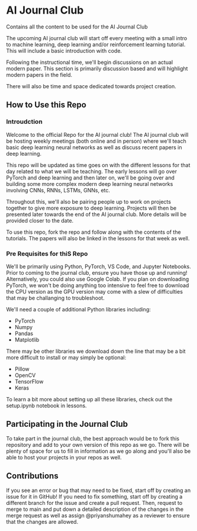 # AI Journal Club
Contains all the content to be used for the AI Journal Club

The upcoming AI journal club will start off every meeting with a small intro to machine learning, deep learning and/or reinforcement learning tutorial. This will include a basic introduction with code. 

Following the instructional time, we'll begin discussions on an actual modern paper. This section is primarily discussion based and will highlight modern papers in the field. 


There will also be time and space dedicated towards project creation.

## How to Use this Repo
### Introudction
Welcome to the official Repo for the AI journal club! The AI journal club will be hosting weekly meetings (both online and in person) where we'll teach basic deep learning neural networks as well as discuss recent papers in deep learning.

This repo will be updated as time goes on with the different lessons for that day related to what we will be teaching. The early lessons will go over PyTorch and deep learning and then later on, we'll be going over and building some more complex modern deep learning neural networks involving CNNs, RNNs, LSTMs, GNNs, etc.

Throughout this, we'll also be pairing people up to work on projects together to give more exposure to deep learning. Projects will then be presented later towards the end of the AI journal club. More details will be provided closer to the date.

To use this repo, fork the repo and follow along with the contents of the tutorials. The papers will also be linked in the lessons for that week as well.


### Pre Requisites for thiS Repo
We'll be primarily using Python, PyTorch, VS Code, and Jupyter Notebooks. Prior to coming to the journal club, ensure you have those up and running! Alternatively, you could also use Google Colab. If you plan on downloading PyTorch, we won't be doing anything too intensive to feel free to download the CPU version as the GPU version may come with a slew of difficulties that may be challanging to troubleshoot.

We'll need a couple of additional Python libraries including:
- PyTorch
- Numpy
- Pandas
- Matplotlib

There may be other libraries we download down the line that may be a bit more difficult to install or may simply be optional:
- Pillow
- OpenCV
- TensorFlow
- Keras

To learn a bit more about setting up all these libraries, check out the setup.ipynb notebook in lessons.


## Participating in the Journal Club
To take part in the journal club, the best approach would be to fork this repository and add to your own version of this repo as we go. There will be plenty of space for us to fill in information as we go along and you'll also be able to host your projects in your repos as well. 


## Contributions
If you see an error or bug that may need to be fixed, start off by creating an issue for it in GitHub! If you need to fix something, start off by creating a different branch for the issue and create a pull request. Then, request to merge to main and put down a detailed description of the changes in the merge request as well as assign @priyanshumahey as a reviewer to ensure that the changes are allowed.